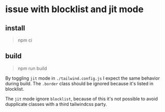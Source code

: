 # issue with blocklist and jit mode

## install

> npm ci

## build

> npm run build


By toggling `jit` mode in `./tailwind.config.js` I expect the same behavior during build.
The `.border` class should be ignored because it's listed in blocklist.

The `jit` mode ignore `blocklist`, because of this it's not possible to avoid dupplicate classes with a third tailwindcss party.


